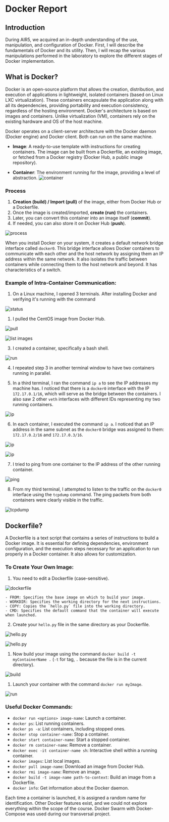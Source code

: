 
# Docker Report

## Introduction

During AIR5, we acquired an in-depth understanding of the use, manipulation, and configuration of Docker. First, I will describe the fundamentals of Docker and its utility. Then, I will recap the various manipulations performed in the laboratory to explore the different stages of Docker implementation.

## What is Docker?

Docker is an open-source platform that allows the creation, distribution, and execution of applications in lightweight, isolated containers (based on Linux LXC virtualization). These containers encapsulate the application along with all its dependencies, providing portability and execution consistency, regardless of the hosting environment. Docker's architecture is based on images and containers. Unlike virtualization (VM), containers rely on the existing hardware and OS of the host machine.

Docker operates on a client-server architecture with the Docker daemon (Docker engine) and Docker client. Both can run on the same machine.

- **Image**: A ready-to-use template with instructions for creating containers. The image can be built from a Dockerfile, an existing image, or fetched from a Docker registry (Docker Hub, a public image repository).
    
- **Container**: The environment running for the image, providing a level of abstraction.
    ![container](IMG-1-Report-Docker.png)

### Process

1. **Creation (build) / Import (pull)** of the image, either from Docker Hub or a Dockerfile.
2. Once the image is created/imported, **create (run)** the containers.
3. Later, you can convert this container into an image itself (**commit**).
4. If needed, you can also store it on Docker Hub (**push**).

![process](IMG-2-Report-Docker.png)

When you install Docker on your system, it creates a default network bridge interface called `docker0`. This bridge interface allows Docker containers to communicate with each other and the host network by assigning them an IP address within the same network. It also isolates the traffic between containers while connecting them to the host network and beyond. It has characteristics of a switch.

### Example of Intra-Container Communication:

1. On a Linux machine, I opened 3 terminals. After installing Docker and verifying it's running with the command 

![status](IMG-3-Report-Docker.png)

1. I pulled the CentOS image from Docker Hub.

![pull](IMG-4-Report-Docker.png)

![list images](IMG-5-Report-Docker.png)

3. I created a container, specifically a bash shell.

![run](IMG-6-Report-Docker.png)

4. I repeated step 3 in another terminal window to have two containers running in parallel.
    
5. In a third terminal, I ran the command `ip a` to see the IP addresses my machine has. I noticed that there is a `docker0` interface with the IP `172.17.0.1/16`, which will serve as the bridge between the containers. I also saw 2 other `veth` interfaces with different IDs representing my two running containers.

![ip](IMG-7-Report-Docker.png)

6. In each container, I executed the command `ip a`. I noticed that an IP address in the same subnet as the `docker0` bridge was assigned to them: `172.17.0.2/16` and `172.17.0.3/16`.

![ip](IMG-8-Report-Docker.png)

![ip](IMG-9-Report-Docker.png)

7. I tried to ping from one container to the IP address of the other running container.

![ping](IMG-10-Report-Docker.png)

8. From my third terminal, I attempted to listen to the traffic on the `docker0` interface using the `tcpdump` command. The ping packets from both containers were clearly visible in the traffic.

![tcpdump](IMG-11-Report-Docker.png)

## Dockerfile?

A Dockerfile is a text script that contains a series of instructions to build a Docker image. It is essential for defining dependencies, environment configuration, and the execution steps necessary for an application to run properly in a Docker container. It also allows for customization.

### To Create Your Own Image:

1. You need to edit a Dockerfile (case-sensitive).

![dockerfile](IMG-12-Report-Docker.png)

    - FROM: Specifies the base image on which to build your image.
    - WORKDIR: Specifies the working directory for the next instructions.
    - COPY: Copies the `hello.py` file into the working directory.
    - CMD: Specifies the default command that the container will execute when launched.
2. Create your `hello.py` file in the same directory as your Dockerfile.

![hello.py](IMG-13-Report-Docker.png)

![hello.py](IMG-14-Report-Docker.png)

1. Now build your image using the command `docker build -t myContainerName .` (`-t` for tag, `.` because the file is in the current directory).

![build](IMG-15-Report-Docker.png)

1. Launch your container with the command `docker run myImage`.

![run](IMG-16-Report-Docker.png)

### Useful Docker Commands:

- `docker run <options> image-name`: Launch a container.
- `docker ps`: List running containers.
- `docker ps -a`: List containers, including stopped ones.
- `docker stop container-name`: Stop a container.
- `docker start container-name`: Start a stopped container.
- `docker rm container-name`: Remove a container.
- `docker exec -it container-name sh`: Interactive shell within a running container.
- `docker images`: List local images.
- `docker pull image-name`: Download an image from Docker Hub.
- `docker rmi image-name`: Remove an image.
- `docker build -t image-name path-to-context`: Build an image from a Dockerfile.
- `docker info`: Get information about the Docker daemon.

Each time a container is launched, it is assigned a random name for identification. Other Docker features exist, and we could not explore everything within the scope of the course. Docker Swarm with Docker-Compose was used during our transversal project.